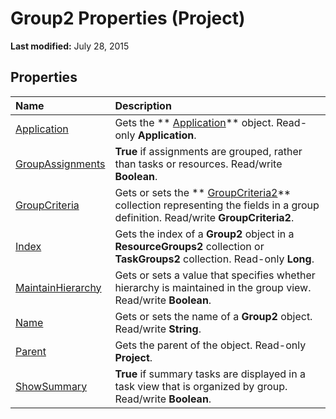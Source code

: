 
# Group2 Properties (Project)

 **Last modified:** July 28, 2015


## Properties



|**Name**|**Description**|
|:-----|:-----|
| [Application](4eb2f903-97b4-c98e-50d6-5d028ddeefad.md)|Gets the  ** [Application](8eb91712-7784-a102-38c0-19bb056c27e9.md)** object. Read-only **Application**.|
| [GroupAssignments](281b30cb-0d6a-3784-0d4b-7bc4e9eca53c.md)| **True** if assignments are grouped, rather than tasks or resources. Read/write **Boolean**.|
| [GroupCriteria](0c6d6412-cd7b-7b12-1740-7cd5cd38aaf1.md)|Gets or sets the  ** [GroupCriteria2](ac785cc4-dbe3-0b1d-d1f1-6d45c93bfb1d.md)** collection representing the fields in a group definition. Read/write **GroupCriteria2**.|
| [Index](a7d4ec3e-825b-87c8-d7bb-a61984ba7ace.md)|Gets the index of a  **Group2** object in a **ResourceGroups2** collection or **TaskGroups2** collection. Read-only **Long**.|
| [MaintainHierarchy](47706f83-abd6-dd6b-0dff-41e260cf1107.md)|Gets or sets a value that specifies whether hierarchy is maintained in the group view. Read/write  **Boolean**.|
| [Name](27110629-c022-3587-7b9c-c33fbd323a11.md)|Gets or sets the name of a  **Group2** object. Read/write **String**.|
| [Parent](fa781365-fdae-700c-a130-650343c01562.md)|Gets the parent of the object. Read-only  **Project**.|
| [ShowSummary](8cc3401e-ade3-c561-d561-e98a79e7bb22.md)| **True** if summary tasks are displayed in a task view that is organized by group. Read/write **Boolean**.|
